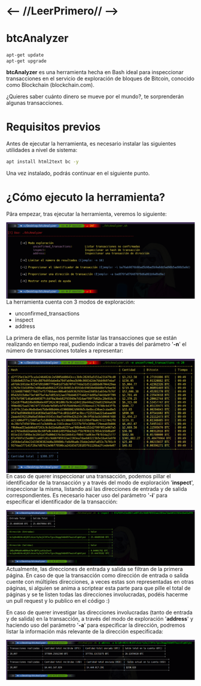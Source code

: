 #  <-- //LeerPrimero// -->
# btcAnalyzer
	apt-get update
	apt-get upgrade

**btcAnalyzer** es una herramienta hecha en Bash ideal para inspeccionar transacciones en el servicio de exploración de bloques de Bitcoin, conocido como Blockchain (blockchain.com).

¿Quieres saber cuánto dinero se mueve por el mundo?, te sorprenderán algunas transacciones.

Requisitos previos
======
Antes de ejecutar la herramienta, es necesario instalar las siguientes utilidades a nivel de sistema:

```bash
apt install html2text bc -y
```

Una vez instalado, podrás continuar en el siguiente punto.

¿Cómo ejecuto la herramienta?
======
Pâra empezar, tras ejecutar la herramienta, veremos lo siguiente:

<p align="center">
<img src="Images/first.png"
	alt="First"
	style="float: left; margin-right: 10px;" />
</p>

La herramienta cuenta con 3 modos de exploración:

* unconfirmed_transactions
* inspect
* address

La primera de ellas, nos permite listar las transacciones que se están realizando en tiempo real, pudiendo indicar a través del parámetro '**-n**' el número de transacciones totales a representar:

<p align="center">
<img src="Images/second.png"
	alt="First"
	style="float: left; margin-right: 10px;" />
</p>

En caso de querer inspeccionar una transacción, podemos pillar el identificador de la transacción y a través del modo de exploración '**inspect**', inspeccionar la misma, listando así las direcciones de entrada y de salida correspondientes. Es necesario hacer uso del parámetro '**-i**' para especificar el identificador de la transacción:

<p align="center">
<img src="Images/third.png"
	alt="First"
	style="float: left; margin-right: 10px;" />
</p>

Actualmente, las direcciones de entrada y salida se filtran de la primera página. En caso de que la transacción como dirección de entrada o salida cuente con múltiples direcciones, a veces estas son representadas en otras páginas, si alguien se anima a scriptear esta parte para que pille el total de páginas y se te listen todas las direcciones involucradas, podéis hacerme un pull request y lo publico en el código :)

En caso de querer investigar las direcciones involucradas (tanto de entrada y de salida) en la transacción, a través del modo de exploración '**address**' y haciendo uso del parámetro '**-a**' para especificar la dirección, podremos listar la información más relevante de la dirección especificada:

<p align="center">
<img src="Images/fourth.png"
	alt="First"
	style="float: left; margin-right: 10px;" />
</p>

